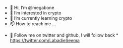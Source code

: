 

- 👋 Hi, I’m @megabone
- 👀 I’m interested in crypto
- 🌱 I’m currently learning crypto
- 📫 How to reach me ...

* 💞️ Follow me on twitter and github, I will follow back *
https://twitter.com/LabadieSeema

<!---
megabone/megabone is a ✨ special ✨ repository because its `README.md` (this file) appears on your GitHub profile.
You can click the Preview link to take a look at your changes.
--->
